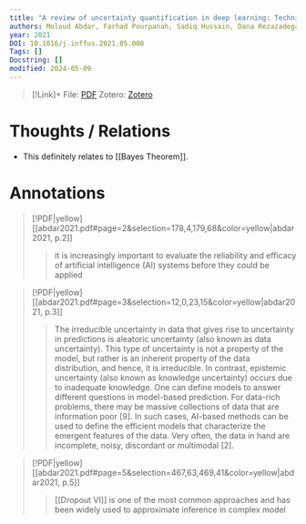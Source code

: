 ```yaml
---
title: "A review of uncertainty quantification in deep learning: Techniques, applications and challenges"
authors: Moloud Abdar, Farhad Pourpanah, Sadiq Hussain, Dana Rezazadegan, Li Liu, Mohammad Ghavamzadeh, Paul Fieguth, Xiaochun Cao, Abbas Khosravi, U. Rajendra Acharya, Vladimir Makarenkov, Saeid Nahavandi
year: 2021
DOI: 10.1016/j.inffus.2021.05.008
Tags: []
Docstring: []
modified: 2024-05-09
---
```

>[!Link]+
> File: [PDF](abdar2021.pdf)
> Zotero: [Zotero](zotero://select/items/@abdar2021)

# Thoughts / Relations
- This definitely relates to [[Bayes Theorem]]. 

# Annotations
> [!PDF|yellow] [[abdar2021.pdf#page=2&selection=178,4,179,68&color=yellow|abdar2021, p.2]]
> >  it is increasingly important to evaluate the reliability and efficacy of artificial intelligence (AI) systems before they could be applied

> [!PDF|yellow] [[abdar2021.pdf#page=3&selection=12,0,23,15&color=yellow|abdar2021, p.3]]
> > The irreducible uncertainty in data that gives rise to uncertainty in predictions is aleatoric uncertainty (also known as data uncertainty). This type of uncertainty is not a property of the model, but rather is an inherent property of the data distribution, and hence, it is irreducible. In contrast, epistemic uncertainty (also known as knowledge uncertainty) occurs due to inadequate knowledge. One can define models to answer different questions in model-based prediction. For data-rich problems, there may be massive collections of data that are information poor [9]. In such cases, AI-based methods can be used to define the efficient models that characterize the emergent features of the data. Very often, the data in hand are incomplete, noisy, discordant or multimodal [2].

> [!PDF|yellow] [[abdar2021.pdf#page=5&selection=467,63,469,41&color=yellow|abdar2021, p.5]]
> >  [[Dropout VI]] is one of the most common approaches and has been widely used to approximate inference in complex model

